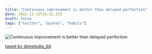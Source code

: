 ```yaml
---
title: "Continuous improvement is better than delayed perfection"
date: 2022-11-15T23:31:27Z
draft: false
tags: ["twitter", "quotes", "habits"]
---
```


![Continuous improvement is better than delayed perfection](/images/continuous-improvement.jpg)

[tweet by @melodie_tld](https://twitter.com/melodie_tld/status/1549023788330893313)

